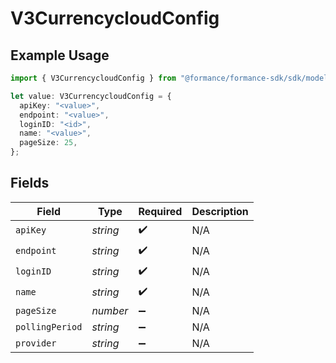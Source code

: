 # V3CurrencycloudConfig

## Example Usage

```typescript
import { V3CurrencycloudConfig } from "@formance/formance-sdk/sdk/models/shared";

let value: V3CurrencycloudConfig = {
  apiKey: "<value>",
  endpoint: "<value>",
  loginID: "<id>",
  name: "<value>",
  pageSize: 25,
};
```

## Fields

| Field              | Type               | Required           | Description        |
| ------------------ | ------------------ | ------------------ | ------------------ |
| `apiKey`           | *string*           | :heavy_check_mark: | N/A                |
| `endpoint`         | *string*           | :heavy_check_mark: | N/A                |
| `loginID`          | *string*           | :heavy_check_mark: | N/A                |
| `name`             | *string*           | :heavy_check_mark: | N/A                |
| `pageSize`         | *number*           | :heavy_minus_sign: | N/A                |
| `pollingPeriod`    | *string*           | :heavy_minus_sign: | N/A                |
| `provider`         | *string*           | :heavy_minus_sign: | N/A                |